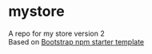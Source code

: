 # mystore
A repo for my store version 2  
Based on [Bootstrap npm starter template](https://github.com/twbs/bootstrap-npm-starter)
